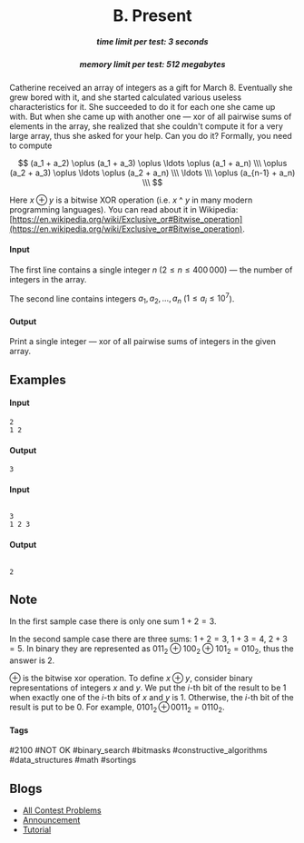 <h1 style='text-align: center;'> B. Present</h1>

<h5 style='text-align: center;'>time limit per test: 3 seconds</h5>
<h5 style='text-align: center;'>memory limit per test: 512 megabytes</h5>

Catherine received an array of integers as a gift for March 8. Eventually she grew bored with it, and she started calculated various useless characteristics for it. She succeeded to do it for each one she came up with. But when she came up with another one — xor of all pairwise sums of elements in the array, she realized that she couldn't compute it for a very large array, thus she asked for your help. Can you do it? Formally, you need to compute

$$ (a_1 + a_2) \oplus (a_1 + a_3) \oplus \ldots \oplus (a_1 + a_n) \\\ \oplus (a_2 + a_3) \oplus \ldots \oplus (a_2 + a_n) \\\ \ldots \\\ \oplus (a_{n-1} + a_n) \\\ $$

Here $x \oplus y$ is a bitwise XOR operation (i.e. $x$ ^ $y$ in many modern programming languages). You can read about it in Wikipedia: [https://en.wikipedia.org/wiki/Exclusive_or#Bitwise_operation](https://en.wikipedia.org/wiki/Exclusive_or#Bitwise_operation).

#### Input

The first line contains a single integer $n$ ($2 \leq n \leq 400\,000$) — the number of integers in the array.

The second line contains integers $a_1, a_2, \ldots, a_n$ ($1 \leq a_i \leq 10^7$).

#### Output

Print a single integer — xor of all pairwise sums of integers in the given array.

## Examples

#### Input


```text
2
1 2
```
#### Output


```text
3
```
#### Input

```text

3
1 2 3

```
#### Output


```text

2
```
## Note

In the first sample case there is only one sum $1 + 2 = 3$.

In the second sample case there are three sums: $1 + 2 = 3$, $1 + 3 = 4$, $2 + 3 = 5$. In binary they are represented as $011_2 \oplus 100_2 \oplus 101_2 = 010_2$, thus the answer is 2.

$\oplus$ is the bitwise xor operation. To define $x \oplus y$, consider binary representations of integers $x$ and $y$. We put the $i$-th bit of the result to be 1 when exactly one of the $i$-th bits of $x$ and $y$ is 1. Otherwise, the $i$-th bit of the result is put to be 0. For example, $0101_2 \, \oplus \, 0011_2 = 0110_2$.



#### Tags 

#2100 #NOT OK #binary_search #bitmasks #constructive_algorithms #data_structures #math #sortings 

## Blogs
- [All Contest Problems](../Codeforces_Round_626_(Div._1,_based_on_Moscow_Open_Olympiad_in_Informatics).md)
- [Announcement](../blogs/Announcement.md)
- [Tutorial](../blogs/Tutorial.md)
